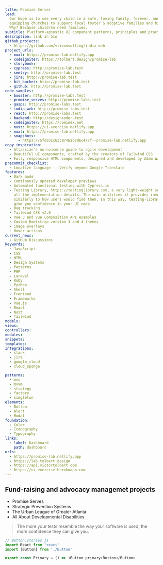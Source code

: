 ```yaml
---
title: Promise Serves
lead:
  Our hope is to see every child in a safe, loving family, forever, and we carry out this mission by
  equipping churches to support local foster & adoptive families and biological families in crisis.
  Why? Because children need families.
subtitle: Platform-agnostic UI component patterns, principles and practices...
description: link in bio
github_projects:
  - https://github.com/vticonsulting/india-web
project_urls:
  - nuxt: https://promise-lab.netlify.app
  - codeigniter: https://tolbert.design/promise-lab
  - storybook:
  - cypress: http://promise-lab.test
  - sentry: http://promise-lab.test
  - jira: http://promise-lab.test
  - bit_bucket: http://promise-lab.test
  - github: http://promise-lab.test
code_samples:
  - booster: http://promise-labs.test
  - promise_serves: http://promise-labs.test
  - gasps: http://promise-labs.test
  - india_web: http://promise-labs.test
  - react: http://promise-labs.test
  - backend: http://designcoder.test
  - codeigniter: https://cominex.net
  - nuxt: https://ui-exercise.netlify.app
  - nuxt: https://promise-lab.netlify.app
  - snapshots:
      - https://5fd031c63c87462b7d6c477f--promise-lab.netlify.app
copy_inspiration:
  - Atlassian's no-nonsense guide to agile development
  - Beautiful UI components, crafted by the creators of Tailwind CSS
  - Fully responsive HTML components, designed and developed by Adam Wathan and Steve Schoger
precommit_checklist:
  - Localize language -- Verify beyond Google Translate
features:
  - Dark mode
  - Continously updated developer previews
  - Automated functional testing with Cypress.io
  - Testing Library, https://testinglibrary.com, a very light-weight solution for testing without
    all the implementation details. The main utilities it provides involve querying for nodes
    similarly to how users would find them. In this way, testing-library helps ensure your tests
    give you confidence in your UI code.
  - Bug tracking
  - Tailwind CSS v2.0
  - Vue 3 and Vue Composition API examples
  - Custom Bootstrap version 3 and 4 themes
  - Image overlays
  - Hover actions
current_news:
  - GitHub Discussions
keywords:
  - JavaScript
  - CSS
  - HTML
  - Design Systems
  - Patterns
  - PHP
  - Laravel
  - Ruby
  - Python
  - Shell
  - Frontend
  - Frameworks
  - Vue.js
  - React
  - Nuxt
  - Tailwind
models:
views:
controllers:
modules:
snippets:
templates:
integrations:
  - slack
  - jira
  - google_cloud
  - cloud_sponge

patterns:
  - mvc
  - mvvm
  - strategy
  - factory
  - singleton
elements:
  - Button
  - Alert
  - Modal
foundation:
  - Color
  - Iconography
  - Typography
links:
  - label: Dashboard
    path: dashboard
urls:
  - https://promise-lab.netlify.app
  - https://lab.tolbert.design
  - https://api.victortolbert.com
  - https://ui-exercise.herokuapp.com
---
```


## Fund-raising and advocacy managemet projects

- Promise Serves
- Strategic Prevention Systems
- The Urban League of Greater Atlanta
- All About Developmental Disabilities

> The more your tests resemble the way your software is used, the more confidence they can give you.

```js
// Button.stories.js
import React from 'react'
import {Button} from './Button'

export const Primary = () => <Button primary>Button</Button>
```
